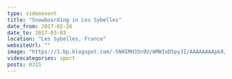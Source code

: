 ```yaml
---
type: videoevent
title: "Snowboarding in Les Sybelles"
date_from: 2017-02-26
date_to: 2017-03-03
location: "Les Sybelles, France"
websiteUrl: ""
image: "https://1.bp.blogspot.com/-5NHIMH35n9U/WMWIoD5py3I/AAAAAAAApk0/Fco23XMqZ9YHAYYPrq8lLJPlrkSTQBEKACPcB/s1600/2017-02-26t11-07-59%252B01-00.picasaweb.jpg"
videocategories: sport
posts: 0315
---
```

